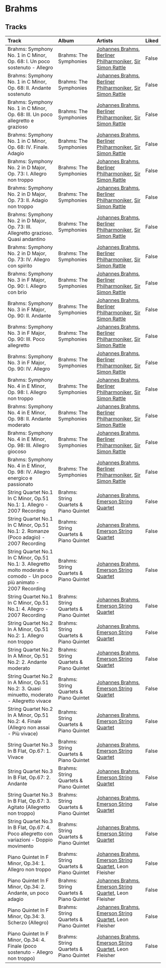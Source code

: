 # Brahms

## Tracks

| Track                                                                                                                    | Album                                   | Artists                                                                                                                                                                                                                                           | Liked   |
|:-------------------------------------------------------------------------------------------------------------------------|:----------------------------------------|:--------------------------------------------------------------------------------------------------------------------------------------------------------------------------------------------------------------------------------------------------|:--------|
| Brahms: Symphony No. 1 in C Minor, Op. 68: I. Un poco sostenuto - Allegro                                                | Brahms: The Symphonies                  | [Johannes Brahms](../spotify-stats-jbrown1618/artists/johannes_brahms.md), [Berliner Philharmoniker](../spotify-stats-jbrown1618/artists/berliner_philharmoniker.md), [Sir Simon Rattle](../spotify-stats-jbrown1618/artists/sir_simon_rattle.md) | False   |
| Brahms: Symphony No. 1 in C Minor, Op. 68: II. Andante sostenuto                                                         | Brahms: The Symphonies                  | [Johannes Brahms](../spotify-stats-jbrown1618/artists/johannes_brahms.md), [Berliner Philharmoniker](../spotify-stats-jbrown1618/artists/berliner_philharmoniker.md), [Sir Simon Rattle](../spotify-stats-jbrown1618/artists/sir_simon_rattle.md) | False   |
| Brahms: Symphony No. 1 in C Minor, Op. 68: III. Un poco allegretto e grazioso                                            | Brahms: The Symphonies                  | [Johannes Brahms](../spotify-stats-jbrown1618/artists/johannes_brahms.md), [Berliner Philharmoniker](../spotify-stats-jbrown1618/artists/berliner_philharmoniker.md), [Sir Simon Rattle](../spotify-stats-jbrown1618/artists/sir_simon_rattle.md) | False   |
| Brahms: Symphony No. 1 in C Minor, Op. 68: IV. Finale. Adagio                                                            | Brahms: The Symphonies                  | [Johannes Brahms](../spotify-stats-jbrown1618/artists/johannes_brahms.md), [Berliner Philharmoniker](../spotify-stats-jbrown1618/artists/berliner_philharmoniker.md), [Sir Simon Rattle](../spotify-stats-jbrown1618/artists/sir_simon_rattle.md) | False   |
| Brahms: Symphony No. 2 in D Major, Op. 73: I. Allegro non troppo                                                         | Brahms: The Symphonies                  | [Johannes Brahms](../spotify-stats-jbrown1618/artists/johannes_brahms.md), [Berliner Philharmoniker](../spotify-stats-jbrown1618/artists/berliner_philharmoniker.md), [Sir Simon Rattle](../spotify-stats-jbrown1618/artists/sir_simon_rattle.md) | False   |
| Brahms: Symphony No. 2 in D Major, Op. 73: II. Adagio non troppo                                                         | Brahms: The Symphonies                  | [Johannes Brahms](../spotify-stats-jbrown1618/artists/johannes_brahms.md), [Berliner Philharmoniker](../spotify-stats-jbrown1618/artists/berliner_philharmoniker.md), [Sir Simon Rattle](../spotify-stats-jbrown1618/artists/sir_simon_rattle.md) | False   |
| Brahms: Symphony No. 2 in D Major, Op. 73: III. Allegretto grazioso. Quasi andantino                                     | Brahms: The Symphonies                  | [Johannes Brahms](../spotify-stats-jbrown1618/artists/johannes_brahms.md), [Berliner Philharmoniker](../spotify-stats-jbrown1618/artists/berliner_philharmoniker.md), [Sir Simon Rattle](../spotify-stats-jbrown1618/artists/sir_simon_rattle.md) | False   |
| Brahms: Symphony No. 2 in D Major, Op. 73: IV. Allegro con spirito                                                       | Brahms: The Symphonies                  | [Johannes Brahms](../spotify-stats-jbrown1618/artists/johannes_brahms.md), [Berliner Philharmoniker](../spotify-stats-jbrown1618/artists/berliner_philharmoniker.md), [Sir Simon Rattle](../spotify-stats-jbrown1618/artists/sir_simon_rattle.md) | False   |
| Brahms: Symphony No. 3 in F Major, Op. 90: I. Allegro con brio                                                           | Brahms: The Symphonies                  | [Johannes Brahms](../spotify-stats-jbrown1618/artists/johannes_brahms.md), [Berliner Philharmoniker](../spotify-stats-jbrown1618/artists/berliner_philharmoniker.md), [Sir Simon Rattle](../spotify-stats-jbrown1618/artists/sir_simon_rattle.md) | False   |
| Brahms: Symphony No. 3 in F Major, Op. 90: II. Andante                                                                   | Brahms: The Symphonies                  | [Johannes Brahms](../spotify-stats-jbrown1618/artists/johannes_brahms.md), [Berliner Philharmoniker](../spotify-stats-jbrown1618/artists/berliner_philharmoniker.md), [Sir Simon Rattle](../spotify-stats-jbrown1618/artists/sir_simon_rattle.md) | False   |
| Brahms: Symphony No. 3 in F Major, Op. 90: III. Poco allegretto                                                          | Brahms: The Symphonies                  | [Johannes Brahms](../spotify-stats-jbrown1618/artists/johannes_brahms.md), [Berliner Philharmoniker](../spotify-stats-jbrown1618/artists/berliner_philharmoniker.md), [Sir Simon Rattle](../spotify-stats-jbrown1618/artists/sir_simon_rattle.md) | False   |
| Brahms: Symphony No. 3 in F Major, Op. 90: IV. Allegro                                                                   | Brahms: The Symphonies                  | [Johannes Brahms](../spotify-stats-jbrown1618/artists/johannes_brahms.md), [Berliner Philharmoniker](../spotify-stats-jbrown1618/artists/berliner_philharmoniker.md), [Sir Simon Rattle](../spotify-stats-jbrown1618/artists/sir_simon_rattle.md) | False   |
| Brahms: Symphony No. 4 in E Minor, Op. 98: I. Allegro non troppo                                                         | Brahms: The Symphonies                  | [Johannes Brahms](../spotify-stats-jbrown1618/artists/johannes_brahms.md), [Berliner Philharmoniker](../spotify-stats-jbrown1618/artists/berliner_philharmoniker.md), [Sir Simon Rattle](../spotify-stats-jbrown1618/artists/sir_simon_rattle.md) | False   |
| Brahms: Symphony No. 4 in E Minor, Op. 98: II. Andante moderato                                                          | Brahms: The Symphonies                  | [Johannes Brahms](../spotify-stats-jbrown1618/artists/johannes_brahms.md), [Berliner Philharmoniker](../spotify-stats-jbrown1618/artists/berliner_philharmoniker.md), [Sir Simon Rattle](../spotify-stats-jbrown1618/artists/sir_simon_rattle.md) | False   |
| Brahms: Symphony No. 4 in E Minor, Op. 98: III. Allegro giocoso                                                          | Brahms: The Symphonies                  | [Johannes Brahms](../spotify-stats-jbrown1618/artists/johannes_brahms.md), [Berliner Philharmoniker](../spotify-stats-jbrown1618/artists/berliner_philharmoniker.md), [Sir Simon Rattle](../spotify-stats-jbrown1618/artists/sir_simon_rattle.md) | False   |
| Brahms: Symphony No. 4 in E Minor, Op. 98: IV. Allegro energico e passionato                                             | Brahms: The Symphonies                  | [Johannes Brahms](../spotify-stats-jbrown1618/artists/johannes_brahms.md), [Berliner Philharmoniker](../spotify-stats-jbrown1618/artists/berliner_philharmoniker.md), [Sir Simon Rattle](../spotify-stats-jbrown1618/artists/sir_simon_rattle.md) | False   |
| String Quartet No.1 In C Minor, Op.51 No.1: 1. Allegro - 2007 Recording                                                  | Brahms: String Quartets & Piano Quintet | [Johannes Brahms](../spotify-stats-jbrown1618/artists/johannes_brahms.md), [Emerson String Quartet](../spotify-stats-jbrown1618/artists/emerson_string_quartet.md)                                                                                | False   |
| String Quartet No.1 In C Minor, Op.51 No.1: 2. Romanze (Poco adagio) - 2007 Recording                                    | Brahms: String Quartets & Piano Quintet | [Johannes Brahms](../spotify-stats-jbrown1618/artists/johannes_brahms.md), [Emerson String Quartet](../spotify-stats-jbrown1618/artists/emerson_string_quartet.md)                                                                                | False   |
| String Quartet No.1 In C Minor, Op.51 No.1: 3. Allegretto molto moderato e comodo - Un poco più animato - 2007 Recording | Brahms: String Quartets & Piano Quintet | [Johannes Brahms](../spotify-stats-jbrown1618/artists/johannes_brahms.md), [Emerson String Quartet](../spotify-stats-jbrown1618/artists/emerson_string_quartet.md)                                                                                | False   |
| String Quartet No.1 In C Minor, Op.51 No.1: 4. Allegro - 2007 Recording                                                  | Brahms: String Quartets & Piano Quintet | [Johannes Brahms](../spotify-stats-jbrown1618/artists/johannes_brahms.md), [Emerson String Quartet](../spotify-stats-jbrown1618/artists/emerson_string_quartet.md)                                                                                | False   |
| String Quartet No.2 In A Minor, Op.51 No.2: 1. Allegro non troppo                                                        | Brahms: String Quartets & Piano Quintet | [Johannes Brahms](../spotify-stats-jbrown1618/artists/johannes_brahms.md), [Emerson String Quartet](../spotify-stats-jbrown1618/artists/emerson_string_quartet.md)                                                                                | False   |
| String Quartet No.2 In A Minor, Op.51 No.2: 2. Andante moderato                                                          | Brahms: String Quartets & Piano Quintet | [Johannes Brahms](../spotify-stats-jbrown1618/artists/johannes_brahms.md), [Emerson String Quartet](../spotify-stats-jbrown1618/artists/emerson_string_quartet.md)                                                                                | False   |
| String Quartet No.2 In A Minor, Op.51 No.2: 3. Quasi minuetto, moderato - Allegretto vivace                              | Brahms: String Quartets & Piano Quintet | [Johannes Brahms](../spotify-stats-jbrown1618/artists/johannes_brahms.md), [Emerson String Quartet](../spotify-stats-jbrown1618/artists/emerson_string_quartet.md)                                                                                | False   |
| String Quartet No.2 In A Minor, Op.51 No.2: 4. Finale (Allegro non assai - Più vivace)                                   | Brahms: String Quartets & Piano Quintet | [Johannes Brahms](../spotify-stats-jbrown1618/artists/johannes_brahms.md), [Emerson String Quartet](../spotify-stats-jbrown1618/artists/emerson_string_quartet.md)                                                                                | False   |
| String Quartet No.3 In B Flat, Op.67: 1. Vivace                                                                          | Brahms: String Quartets & Piano Quintet | [Johannes Brahms](../spotify-stats-jbrown1618/artists/johannes_brahms.md), [Emerson String Quartet](../spotify-stats-jbrown1618/artists/emerson_string_quartet.md)                                                                                | False   |
| String Quartet No.3 In B Flat, Op.67: 2. Andante                                                                         | Brahms: String Quartets & Piano Quintet | [Johannes Brahms](../spotify-stats-jbrown1618/artists/johannes_brahms.md), [Emerson String Quartet](../spotify-stats-jbrown1618/artists/emerson_string_quartet.md)                                                                                | False   |
| String Quartet No.3 In B Flat, Op.67: 3. Agitato (Allegretto non troppo)                                                 | Brahms: String Quartets & Piano Quintet | [Johannes Brahms](../spotify-stats-jbrown1618/artists/johannes_brahms.md), [Emerson String Quartet](../spotify-stats-jbrown1618/artists/emerson_string_quartet.md)                                                                                | False   |
| String Quartet No.3 In B Flat, Op.67: 4. Poco allegretto con variazioni - Doppio movimento                               | Brahms: String Quartets & Piano Quintet | [Johannes Brahms](../spotify-stats-jbrown1618/artists/johannes_brahms.md), [Emerson String Quartet](../spotify-stats-jbrown1618/artists/emerson_string_quartet.md)                                                                                | False   |
| Piano Quintet In F Minor, Op.34: 1. Allegro non troppo                                                                   | Brahms: String Quartets & Piano Quintet | [Johannes Brahms](../spotify-stats-jbrown1618/artists/johannes_brahms.md), [Emerson String Quartet](../spotify-stats-jbrown1618/artists/emerson_string_quartet.md), Leon Fleisher                                                                 | False   |
| Piano Quintet In F Minor, Op.34: 2. Andante, un poco adagio                                                              | Brahms: String Quartets & Piano Quintet | [Johannes Brahms](../spotify-stats-jbrown1618/artists/johannes_brahms.md), [Emerson String Quartet](../spotify-stats-jbrown1618/artists/emerson_string_quartet.md), Leon Fleisher                                                                 | False   |
| Piano Quintet In F Minor, Op.34: 3. Scherzo (Allegro)                                                                    | Brahms: String Quartets & Piano Quintet | [Johannes Brahms](../spotify-stats-jbrown1618/artists/johannes_brahms.md), [Emerson String Quartet](../spotify-stats-jbrown1618/artists/emerson_string_quartet.md), Leon Fleisher                                                                 | False   |
| Piano Quintet In F Minor, Op.34: 4. Finale (poco sostenuto - Allegro non troppo)                                         | Brahms: String Quartets & Piano Quintet | [Johannes Brahms](../spotify-stats-jbrown1618/artists/johannes_brahms.md), [Emerson String Quartet](../spotify-stats-jbrown1618/artists/emerson_string_quartet.md), Leon Fleisher                                                                 | False   |